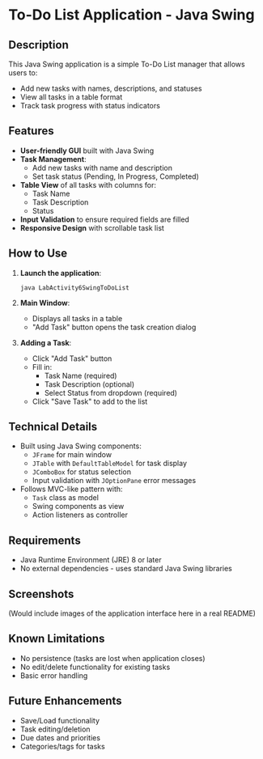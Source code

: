 # To-Do List Application - Java Swing

## Description
This Java Swing application is a simple To-Do List manager that allows users to:
- Add new tasks with names, descriptions, and statuses
- View all tasks in a table format
- Track task progress with status indicators

## Features
- **User-friendly GUI** built with Java Swing
- **Task Management**:
  - Add new tasks with name and description
  - Set task status (Pending, In Progress, Completed)
- **Table View** of all tasks with columns for:
  - Task Name
  - Task Description
  - Status
- **Input Validation** to ensure required fields are filled
- **Responsive Design** with scrollable task list

## How to Use
1. **Launch the application**:
   ```
   java LabActivity6SwingToDoList
   ```
2. **Main Window**:
   - Displays all tasks in a table
   - "Add Task" button opens the task creation dialog

3. **Adding a Task**:
   - Click "Add Task" button
   - Fill in:
     - Task Name (required)
     - Task Description (optional)
     - Select Status from dropdown (required)
   - Click "Save Task" to add to the list

## Technical Details
- Built using Java Swing components:
  - `JFrame` for main window
  - `JTable` with `DefaultTableModel` for task display
  - `JComboBox` for status selection
  - Input validation with `JOptionPane` error messages
- Follows MVC-like pattern with:
  - `Task` class as model
  - Swing components as view
  - Action listeners as controller

## Requirements
- Java Runtime Environment (JRE) 8 or later
- No external dependencies - uses standard Java Swing libraries

## Screenshots
(Would include images of the application interface here in a real README)

## Known Limitations
- No persistence (tasks are lost when application closes)
- No edit/delete functionality for existing tasks
- Basic error handling

## Future Enhancements
- Save/Load functionality
- Task editing/deletion
- Due dates and priorities
- Categories/tags for tasks

